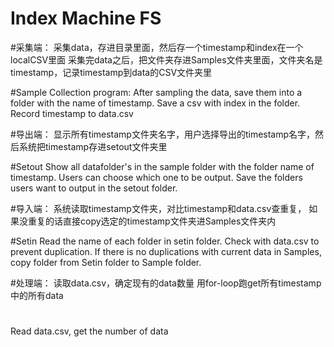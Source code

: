 # Index Machine FS

#采集端：
采集data，存进目录里面，然后存一个timestamp和index在一个localCSV里面
采集完data之后，把文件夹存进Samples文件夹里面，文件夹名是timestamp，记录timestamp到data的CSV文件夹里

#Sample Collection program:
After sampling the data, save them into a folder with the name of timestamp. 
Save a csv with index in the folder. Record timestamp to data.csv

#导出端：
显示所有timestamp文件夹名字，用户选择导出的timestamp名字，然后系统把timestamp存进setout文件夹里

#Setout
Show all datafolder's in the sample folder with the folder name of timestamp. 
Users can choose which one to be output. 
Save the folders users want to output in the setout folder.

#导入端：
系统读取timestamp文件夹，对比timestamp和data.csv查重复，
如果没重复的话直接copy选定的timestamp文件夹进Samples文件夹内

#Setin
Read the name of each folder in setin folder. Check with data.csv to prevent duplication.
If there is no duplications with current data in Samples, copy folder from Setin folder to
Sample folder. 

#处理端：
读取data.csv，确定现有的data数量
用for-loop跑get所有timestamp中的所有data

#
Read data.csv, get the number of data 
